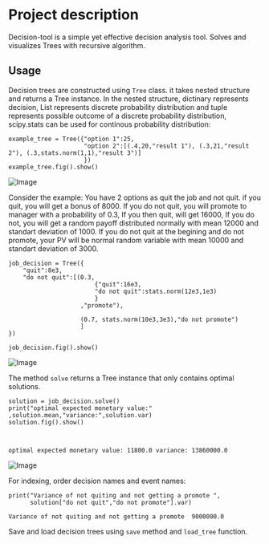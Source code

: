 # Project description
Decision-tool is a simple yet effective decision analysis tool. Solves and visualizes Trees with recursive algorithm.

## Usage
Decision trees are constructed using `Tree` class. it takes nested structure and returns a Tree instance. In the nested structure, dictinary represents decision, List represents discrete probability distribution and tuple represents possible outcome of a discrete probability distribution, scipy.stats can be used for continous probability distribution:


```
example_tree = Tree({"option 1":25,
                     "option 2":[(.4,20,"result 1"), (.3,21,"result 2"), (.3,stats.norm(1,1),"result 3")]
                     })
example_tree.fig().show()
```
![Image](https://i.imgur.com/TmRLdVp.png)




Consider the example: You have 2 options as quit the job and not quit. if you quit, you will get a bonus of 8000. If you do not quit, you will promote to manager with a probability of 0.3, If you then quit, will get 16000, If you do not, you will get a random payoff distributed normally with mean 12000 and standart deviation of 1000. If you do not quit at the begining and do not promote, your PV will be normal random variable with mean 10000 and standart deviation of 3000.

```
job_decision = Tree({
    "quit":8e3,
    "do not quit":[(0.3, 
                        {"quit":16e3,
                        "do not quit":stats.norm(12e3,1e3)
                        }
                    ,"promote"),

                    (0.7, stats.norm(10e3,3e3),"do not promote")
                    ]
})

job_decision.fig().show()
```
![Image](https://i.imgur.com/jxHMaBZ.png)

The method `solve` returns a Tree instance that only contains optimal solutions.
```
solution = job_decision.solve()
print("optimal expected monetary value:" ,solution.mean,"variance:",solution.var)
solution.fig().show()

    
```
    optimal expected monetary value: 11800.0 variance: 13860000.0
![Image](https://i.imgur.com/dEx2H6v.png)

For indexing, order decision names and event names:
```
print("Variance of not quiting and not getting a promote ",
      solution["do not quit","do not promote"].var)

```
    Variance of not quiting and not getting a promote  9000000.0

Save and load decision trees using `save` method and `load_tree` function.